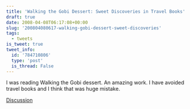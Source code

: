 ```yaml
---
title: 'Walking the Gobi Dessert: Sweet Discoveries in Travel Books'
draft: true
date: 2008-04-08T06:17:08+00:00
slug: '200804080617-walking-gobi-dessert-sweet-discoveries'
tags:
  - tweets
is_tweet: true
tweet_info:
  id: '784710806'
  type: 'post'
  is_thread: False
---
```




I was reading Walking the Gobi dessert. An amazing work. I have avoided travel books and I think that was huge mistake.

[Discussion](https://x.com/sytelus/status/784710806)

